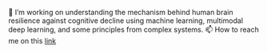 <!-- https://github.com/lowlighter/metrics -->

🔭 I’m working on understanding the mechanism behind human brain resilience against cognitive decline using machine learning, multimodal deep learning, and some principles from complex systems.
📫 How to reach me on this [link](don-yin.uk)

<!-- <img src="https://ssr-contributions-svg.vercel.app/_/don-yin?chart=3dbar&format=svg" alt="mystreak" width="100%" /> -->




<!--
**Don-Yin/Don-Yin** is a ✨ _special_ ✨ repository because its `README.md` (this file) appears on your GitHub profile.

Here are some ideas to get you started:

- 🔭 I’m currently working on ...
- 🌱 I’m currently learning ...
- 👯 I’m looking to collaborate on ...
- 🤔 I’m looking for help with ...
- 💬 Ask me about ...
- 📫 How to reach me: ...
- 😄 Pronouns: ...
- ⚡ Fun fact: ...
-->
